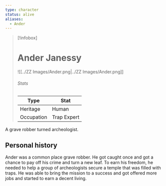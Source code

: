 ```yaml
---
type: character
status: alive
aliases:
  - Ander
---
```

> [!infobox]
> # Ander Janessy
> ![[../ZZ Images/Ander.png|../ZZ Images/Ander.png]]
> ###### Stats
> | Type |  Stat |
> |---|---|
> | Heritage | Human |
> | Occupation | Trap Expert |

A grave robber turned archeologist.

## Personal history

Ander was a common place grave robber. He got caught once and got a chance to pay off his crime and turn a new leaf. To earn his freedom, he needed to help a group of archeologists secure a temple that was filled with traps. He was able to bring the mission to a success and got offered more jobs and started to earn a decent living.

